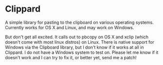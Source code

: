 # Clippard

A simple library for pasting to the clipboard on various operating
systems. Currently works for OS X and Linux, and may work on Windows.

But don't get all excited. It calls out to pbcopy on OS X and xclip (which
doesn't come with most linux distros) on Linux. There is native support for
Windows via the Clipboard library, but I don't know if it works at all in
Clippard. I do not have a Windows system to test on. Please let me know if it
doesn't work and I can try to fix it, or better yet, send me a patch!
